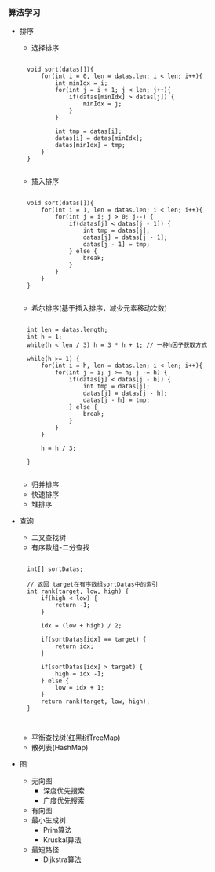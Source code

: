 ### 算法学习

* 排序
	* 选择排序
	
	<pre><code>
	void sort(datas[]){
		for(int i = 0, len = datas.len; i < len; i++){
			int minIdx = i;
			for(int j = i + 1; j < len; j++){
				if(datas[minIdx] > datas[j]) {
					minIdx = j;
				}
			}

			int tmp = datas[i];
			datas[i] = datas[minIdx];
			datas[minIdx] = tmp;
		}
	}
	</code></pre>

	* 插入排序

	<pre><code>
	void sort(datas[]){
		for(int i = 1, len = datas.len; i < len; i++){
			for(int j = i; j > 0; j--) {
				if(datas[j] < datas[j - 1]) {
					int tmp = datas[j];
					datas[j] = datas[j - 1];
					datas[j - 1] = tmp;
				} else {
					break;
				}
			}
		}
	}
	</code></pre>

	* 希尔排序(基于插入排序，减少元素移动次数)

	<pre><code>
	int len = datas.length;
	int h = 1;
	while(h < len / 3) h = 3 * h + 1; // 一种h因子获取方式

	while(h >= 1) {
		for(int i = h, len = datas.len; i < len; i++){
			for(int j = i; j >= h; j -= h) {
				if(datas[j] < datas[j - h]) {
					int tmp = datas[j];
					datas[j] = datas[j - h];
					datas[j - h] = tmp;
				} else {
					break;
				}
			}
		}
		
		h = h / 3;
		
	}
	</code></pre>

	* 归并排序
	* 快速排序 
	* 堆排序
* 查询
	* 二叉查找树
	* 有序数组-二分查找

	<pre><code>		
	int[] sortDatas;		
	
	// 返回 target在有序数组sortDatas中的索引
	int rank(target, low, high) {
		if(high < low) {
			return -1;
		}

		idx = (low + high) / 2;

		if(sortDatas[idx] == target) {
			return idx;
		}

		if(sortDatas[idx] > target) {
			high = idx -1;
		} else {
			low = idx + 1;
		}
		return rank(target, low, high);
	}

	</code></pre>

	* 平衡查找树(红黑树TreeMap)
	* 散列表(HashMap)

* 图
	* 无向图
		* 深度优先搜索
		* 广度优先搜索
	* 有向图
	* 最小生成树
		* Prim算法
		* Kruskal算法
	* 最短路径
		* Dijkstra算法